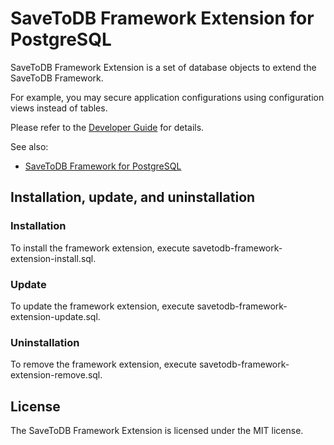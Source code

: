 # SaveToDB Framework Extension for PostgreSQL

SaveToDB Framework Extension is a set of database objects to extend the SaveToDB Framework.

For example, you may secure application configurations using configuration views instead of tables.

Please refer to the [Developer Guide](https://www.savetodb.com/dev-guide/savetodb-framework.htm) for details.

See also:

- [SaveToDB Framework for PostgreSQL](https://github.com/savetodb/savetodb-framework-for-postgresql)


## Installation, update, and uninstallation

### Installation

To install the framework extension, execute savetodb-framework-extension-install.sql.

### Update

To update the framework extension, execute savetodb-framework-extension-update.sql.

### Uninstallation

To remove the framework extension, execute savetodb-framework-extension-remove.sql.


## License

The SaveToDB Framework Extension is licensed under the MIT license.
